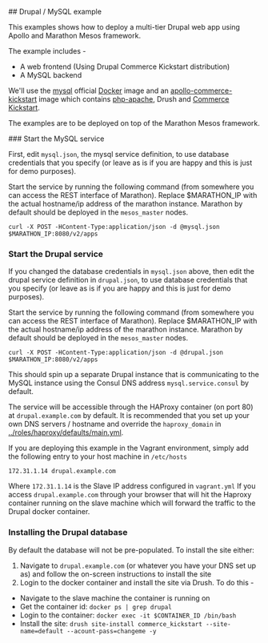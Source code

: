 ## Drupal / MySQL example

This examples shows how to deploy a multi-tier Drupal web app using Apollo and Marathon Mesos framework.

The example includes -

* A web frontend (Using Drupal Commerce Kickstart distribution)
* A MySQL backend

We'll use the [mysql](https://registry.hub.docker.com/_/mysql/) official [Docker](https://www.docker.com/) image and an [apollo-commerce-kickstart](https://registry.hub.docker.com/u/capgemini/apollo-commerce-kickstart/) image which contains [php-apache](https://registry.hub.docker.com/_/php/), Drush and [Commerce Kickstart](https://www.drupal.org/project/commerce_kickstart).

The examples are to be deployed on top of the Marathon Mesos framework.

### Start the MySQL service

First, edit ```mysql.json```, the mysql service definition, to use database credentials that you specify (or leave as is if you are happy and this is just for demo purposes).

Start the service by running the following command (from somewhere you can access the REST interface of Marathon). Replace $MARATHON_IP with the actual hostname/ip address of the marathon instance.
Marathon by default should be deployed in the ```mesos_master``` nodes.

```
curl -X POST -HContent-Type:application/json -d @mysql.json $MARATHON_IP:8080/v2/apps
```

### Start the Drupal service

If you changed the database credentials in ```mysql.json``` above, then edit the drupal service definition in ```drupal.json```, to use database credentials that you specify (or leave as is if you are happy and this is just for demo purposes).

Start the service by running the following command (from somewhere you can access the REST interface of Marathon). Replace $MARATHON_IP with the actual hostname/ip address of the marathon instance.
Marathon by default should be deployed in the ```mesos_master``` nodes.

```
curl -X POST -HContent-Type:application/json -d @drupal.json $MARATHON_IP:8080/v2/apps
```

This should spin up a separate Drupal instance that is communicating to the MySQL instance using the Consul DNS address ```mysql.service.consul``` by default.

The service will be accessible through the HAProxy container (on port 80) at ```drupal.example.com``` by default. It is recommended that you set up your own DNS servers / hostname and override the ```haproxy_domain``` in [../roles/haproxy/defaults/main.yml](../roles/haproxy/defaults/main.yml).

If you are deploying this example in the Vagrant environment, simply add the following entry to your host machine in ```/etc/hosts```

```
172.31.1.14 drupal.example.com
```

Where ```172.31.1.14``` is the Slave IP address configured in ```vagrant.yml```
If you access ```drupal.example.com``` through your browser that will hit the Haproxy container
running on the slave machine which will forward the traffic to the Drupal docker container.

### Installing the Drupal database

By default the database will not be pre-populated. To install the site either:

1. Navigate to ```drupal.example.com``` (or whatever you have your DNS set up as) and follow the on-screen instructions to install the site
2. Login to the docker container and install the site via Drush. To do this -
  - Navigate to the slave machine the container is running on
  - Get the container id: ```docker ps | grep drupal```
  - Login to the container: ```docker exec -it $CONTAINER_ID /bin/bash```
  - Install the site:
  ```drush site-install commerce_kickstart --site-name=default --acount-pass=changeme -y```

